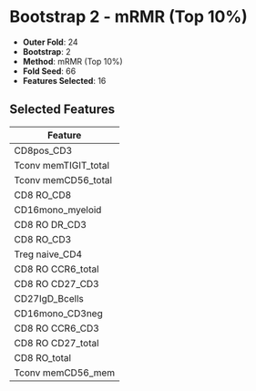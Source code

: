 # Bootstrap 2 - mRMR (Top 10%)

- **Outer Fold**: 24
- **Bootstrap**: 2
- **Method**: mRMR (Top 10%)
- **Fold Seed**: 66
- **Features Selected**: 16

## Selected Features

| Feature |
|---------|
| CD8pos_CD3 |
| Tconv memTIGIT_total |
| Tconv memCD56_total |
| CD8 RO_CD8 |
| CD16mono_myeloid |
| CD8 RO DR_CD3 |
| CD8 RO_CD3 |
| Treg naive_CD4 |
| CD8 RO CCR6_total |
| CD8 RO CD27_CD3 |
| CD27IgD_Bcells |
| CD16mono_CD3neg |
| CD8 RO CCR6_CD3 |
| CD8 RO CD27_total |
| CD8 RO_total |
| Tconv memCD56_mem |
